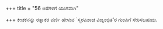 +++
title = "56 ಅರೆಗಳಿಗೆ ಯುಗವಾಗಿ"

+++
ಕೀಚಕನನ್ನು ರತ್ನಾಕರ ವರ್ಣಿ ಹೇಳುವ `ಸ್ಮರಪಿಶಾಚ ವಿಜೃಂಭಿತ'ರ ಗುಂಪಿಗೆ ಸೇರಿಸಬಹುದು.